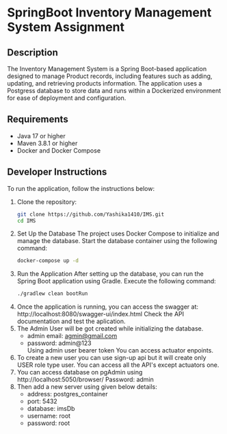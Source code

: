 # SpringBoot Inventory Management System Assignment

## Description
The Inventory Management System is a Spring Boot-based application designed to manage Product records, including features such as adding, updating, and retrieving products information. The application uses a Postgress database to store data and runs within a Dockerized environment for ease of deployment and configuration.

## Requirements
- Java 17 or higher
- Maven 3.8.1 or higher
- Docker and Docker Compose

## Developer Instructions
To run the application, follow the instructions below:

1. Clone the repository:
   ```bash
   git clone https://github.com/Yashika1410/IMS.git
   cd IMS
   ```
2. Set Up the Database
The project uses Docker Compose to initialize and manage the database. Start the database container using the following command:
    ```bash
    docker-compose up -d
    ```
3.  Run the Application
After setting up the database, you can run the Spring Boot application using Gradle. Execute the following command:
    ```bash
    ./gradlew clean bootRun
    ```
4. Once the application is running, you can access the swagger at:
    http://localhost:8080/swagger-ui/index.html
Check the API documentation and test the aplication.
5. The Admin User will be got created while initializing the database.
    * admin email: agmin@gmail.com
    * password: admin@123 </br>
Using admin user bearer token You can access actuator enpoints.
6. To create a new user you can use sign-up api but it will create only USER role type user. You can access all the API's except actuators one.
7. You can access database on pgAdmin using 
http://localhost:5050/browser/
Password: admin
8. Then add a new server using given below details:
    - address: postgres_container
    - port: 5432
    - database: imsDb
    - username: root
    - password: root
